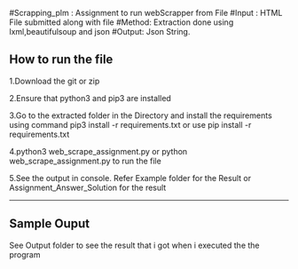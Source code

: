 #Scrapping_plm :  Assignment to run webScrapper from File
#Input :  HTML File submitted along with file
#Method:  Extraction done using lxml,beautifulsoup and json
#Output:  Json String.

How to run the file
-----------------------------
1.Download the git or zip

2.Ensure that python3 and pip3 are installed

3.Go to the extracted folder in the Directory and install the requirements using command pip3 install  -r requirements.txt or use pip install  -r requirements.txt

4.python3 web_scrape_assignment.py or python web_scrape_assignment.py to run the file

5.See the output in console.
Refer Example folder for the Result  or Assignment_Answer_Solution for the result


---------------------------------------
Sample Ouput 
----------------------
See Output folder to see the result that i got when i executed the the program
